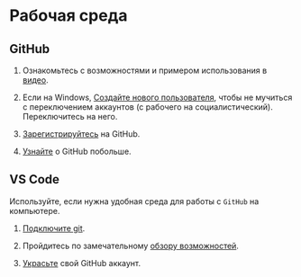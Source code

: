 # Рабочая среда

## GitHub
1. Ознакомьтесь с возможностями и примером использования в [видео](https://youtu.be/1B_EYsIx_p0).

1. Если на Windows, [Создайте нового пользователя](https://youtu.be/OVYFpZsi78Y), чтобы не мучиться с переключением аккаунтов (с рабочего на социалистический). Переключитесь на него.

1. [Зарегистрируйтесь](https://vertex-academy.com/tutorials/ru/kak-zaregistrirovatsya-na-`GitHub`/) на GitHub.

1. [Узнайте](https://youtu.be/uJJ8iWHIe8g) о GitHub побольше.

## VS Code
Используйте, если нужна удобная среда для работы с `GitHub` на компьютере.

1. [Подключите git](https://youtu.be/P61d0FJJhiQ).

1. Пройдитесь по замечательному [обзору возможностей](https://www.youtube.com/watch?v=Y4ezhxE7HPw).

1. [Украсьте](https://www.youtube.com/watch?v=O8knJcn5b-w) свой GitHub аккаунт.